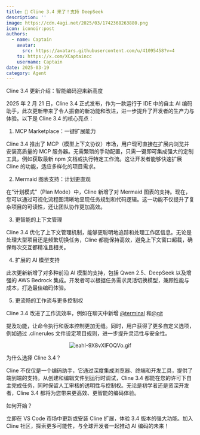 ```yaml
---
title: 🚀 Cline 3.4 来了！支持 DeepSeek
description: ''
image: https://cdn.4agi.net/2025/03/1742368263880.png
icon: iconoir:post
authors:
  - name: Captain
    avatar:
      src: https://avatars.githubusercontent.com/u/41095458?v=4
    to: https://x.com/XCaptaincc
    username: Captain
date: 2025-03-19
category: Agent
---
```


Cline 3.4 更新介绍：智能编码迎来新高度

2025 年 2 月 21 日，Cline 3.4 正式发布，作为一款运行于 IDE 中的自主 AI 编码助手，此次更新带来了令人振奋的新功能和改进，进一步提升了开发者的生产力与体验。以下是 Cline 3.4 的核心亮点：

1.  MCP Marketplace：一键扩展能力

Cline 3.4 推出了 MCP（模型上下文协议）市场，用户现可直接在扩展内浏览并安装高质量的 MCP 服务器。无需繁琐的手动配置，只需一键即可集成强大的定制工具，例如获取最新 npm 文档或执行特定工作流。这让开发者能够快速扩展 Cline 的功能，适应多样化的项目需求。

2.  Mermaid 图表支持：计划更直观

在“计划模式”（Plan Mode）中，Cline 新增了对 Mermaid 图表的支持。现在，您可以通过可视化流程图清晰地呈现任务规划和代码逻辑。这一功能不仅提升了复杂项目的可读性，还让团队协作更加高效。

3.  更智能的上下文管理

Cline 3.4 优化了上下文管理机制，能够更聪明地追踪和处理工作区信息。无论是处理大型项目还是频繁切换任务，Cline 都能保持高效，避免上下文窗口超载，确保每次交互都精准且相关。

4.  扩展的 AI 模型支持

此次更新新增了对多种前沿 AI 模型的支持，包括 Qwen 2.5、DeepSeek 以及增强的 AWS Bedrock 集成。开发者可以根据任务需求灵活切换模型，兼顾性能与成本，打造最佳编码体验。

5.  更流畅的工作流与更多控制权

Cline 3.4 改进了工作流效率，例如在聊天中新增 [@terminal](https://x.com/terminal)
和[@git](https://x.com/git)

提及功能，让命令执行和版本控制更加无缝。同时，用户获得了更多自定义选项，例如通过 .clinerules 文件设定项目规则，进一步提升灵活性与安全性。

<p align="center"><img src="https://p0-xtjj-private.juejin.cn/tos-cn-i-73owjymdk6/34357622ff8a4edda505678c622d2a59~tplv-73owjymdk6-jj-mark-v1:0:0:0:0:5o6Y6YeR5oqA5pyv56S-5Yy6IEAgQ2FwdGFpbmNj:q75.awebp?policy=eyJ2bSI6MywidWlkIjoiMzA1MjY2NTI4NzczOTAwNSJ9&rk3s=f64ab15b&x-orig-authkey=f32326d3454f2ac7e96d3d06cdbb035152127018&x-orig-expires=1742267287&x-orig-sign=mn1%2B5lMaCgG2y7V7oh0lkXcpUbo%3D" alt="eahI-9X8vXIFOQVo.gif"></p>

为什么选择 Cline 3.4？

Cline 不仅仅是一个编码助手，它通过深度集成浏览器、终端和开发工具，提供了端到端的支持。从创建和编辑文件到运行时调试，Cline 3.4 都能在您的许可下自主完成任务，同时保留人工审核的透明性与控制权。无论是初学者还是资深开发者，Cline 3.4 都将为您带来更高效、更智能的编码体验。

如何开始？

立即在 VS Code 市场中更新或安装 Cline 扩展，体验 3.4 版本的强大功能。加入 Cline 社区，探索更多可能性，与全球开发者一起推动 AI 编码的未来！
